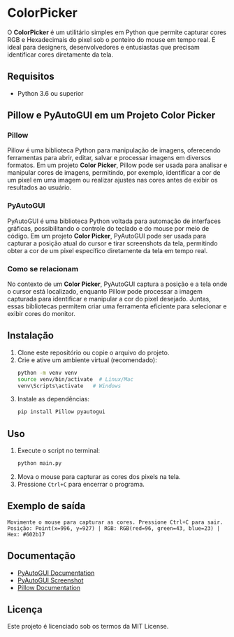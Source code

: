 # ColorPicker

O **ColorPicker** é um utilitário simples em Python que permite capturar cores RGB e Hexadecimais do pixel sob o ponteiro do mouse em tempo real. É ideal para designers, desenvolvedores e entusiastas que precisam identificar cores diretamente da tela.

## Requisitos

- Python 3.6 ou superior

## Pillow e PyAutoGUI em um Projeto Color Picker

### Pillow
Pillow é uma biblioteca Python para manipulação de imagens, oferecendo ferramentas para abrir, editar, salvar e processar imagens em diversos formatos. Em um projeto **Color Picker**, Pillow pode ser usada para analisar e manipular cores de imagens, permitindo, por exemplo, identificar a cor de um pixel em uma imagem ou realizar ajustes nas cores antes de exibir os resultados ao usuário.

### PyAutoGUI
PyAutoGUI é uma biblioteca Python voltada para automação de interfaces gráficas, possibilitando o controle do teclado e do mouse por meio de código. Em um projeto **Color Picker**, PyAutoGUI pode ser usada para capturar a posição atual do cursor e tirar screenshots da tela, permitindo obter a cor de um pixel específico diretamente da tela em tempo real.

### Como se relacionam
No contexto de um **Color Picker**, PyAutoGUI captura a posição e a tela onde o cursor está localizado, enquanto Pillow pode processar a imagem capturada para identificar e manipular a cor do pixel desejado. Juntas, essas bibliotecas permitem criar uma ferramenta eficiente para selecionar e exibir cores do monitor.

## Instalação

1. Clone este repositório ou copie o arquivo do projeto.
2. Crie e ative um ambiente virtual (recomendado):
   ```bash
   python -m venv venv
   source venv/bin/activate  # Linux/Mac
   venv\Scripts\activate   # Windows
   ```
3. Instale as dependências:
   ```bash
   pip install Pillow pyautogui
   ```

## Uso

1. Execute o script no terminal:
   ```bash
   python main.py
   ```
2. Mova o mouse para capturar as cores dos pixels na tela.
3. Pressione `Ctrl+C` para encerrar o programa.

## Exemplo de saída

```text
Movimente o mouse para capturar as cores. Pressione Ctrl+C para sair.
Posição: Point(x=996, y=927) | RGB: RGB(red=96, green=43, blue=23) | Hex: #602b17
```

## Documentação

- [PyAutoGUI Documentation](https://pyautogui.readthedocs.io/en/latest/)
- [PyAutoGUI Screenshot](https://pyautogui.readthedocs.io/en/latest/screenshot.html)
- [Pillow Documentation](https://pillow.readthedocs.io/en/stable/)

## Licença

Este projeto é licenciado sob os termos da MIT License.

